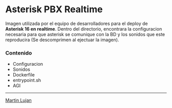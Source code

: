 # Asterisk PBX Realtime

Imagen utilizada por el equipo de desarrolladores para el deploy de **Asterisk 16 en realtime**. Dentro del directorio, encontrara la configuracion necesaria para que asterisk se comunique con la BD y los sonidos que este reproducira (Se descomprimen al ejectuar la imagen).  

### Contenido

- Configuracion
- Sonidos
- Dockerfile
- entrypoint.sh
- AGI
---
[Martin Lujan](https://www.linkedin.com/in/martinlujan-/)